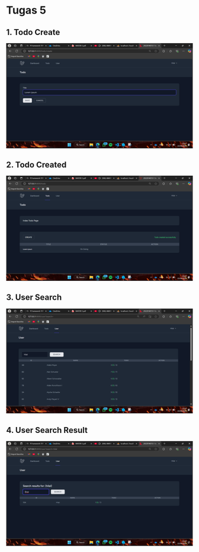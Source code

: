 # Tugas 5

## 1. Todo Create
![alt text](image.png)
## 2. Todo Created
![alt text](image-1.png)
## 3. User Search
![alt text](image-4.png)
## 4. User Search Result
![alt text](image-3.png)